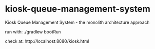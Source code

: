 kiosk-queue-management-system
=======================

Kiosk Queue Management System - the monolith architecture approach

run with:
./gradlew bootRun

check at:
http://localhost:8080/kiosk.html
